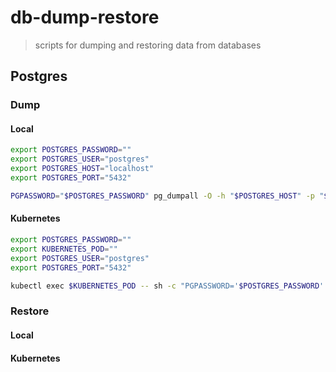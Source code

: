 # db-dump-restore

> scripts for dumping and restoring data from databases

## Postgres

### Dump

#### Local

```sh
export POSTGRES_PASSWORD=""
export POSTGRES_USER="postgres"
export POSTGRES_HOST="localhost"
export POSTGRES_PORT="5432"

PGPASSWORD="$POSTGRES_PASSWORD" pg_dumpall -O -h "$POSTGRES_HOST" -p "$POSTGRES_PASSWORD" -U "$POSTGRES_USER" > dump.sql
```

#### Kubernetes

```sh
export POSTGRES_PASSWORD=""
export KUBERNETES_POD=""
export POSTGRES_USER="postgres"
export POSTGRES_PORT="5432"

kubectl exec $KUBERNETES_POD -- sh -c "PGPASSWORD='$POSTGRES_PASSWORD' pg_dumpall -O -p '$POSTGRES_PORT' -U '$POSTGRES_USER'" > dump.sql
```

### Restore

#### Local

#### Kubernetes
